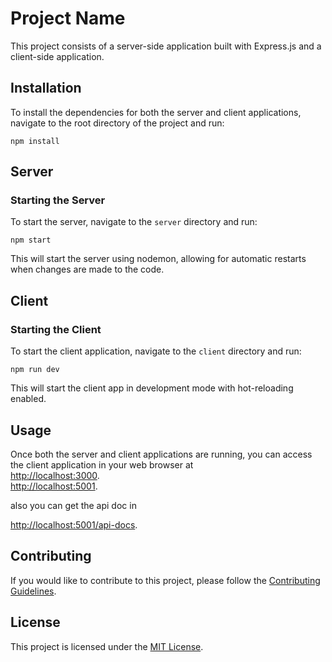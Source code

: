 # Project Name

This project consists of a server-side application built with Express.js and a client-side application.

## Installation

To install the dependencies for both the server and client applications, navigate to the root directory of the project and run:

```npm install```


## Server

### Starting the Server

To start the server, navigate to the `server` directory and run:

```npm start```


This will start the server using nodemon, allowing for automatic restarts when changes are made to the code.

## Client

### Starting the Client

To start the client application, navigate to the `client` directory and run:

```npm run dev```


This will start the client app in development mode with hot-reloading enabled.

## Usage

Once both the server and client applications are running, you can access the client application in your web browser at <br>[http://localhost:3000](http://localhost:5001).<br>
[http://localhost:5001](http://localhost:5001).

also you can get the api doc in

[http://localhost:5001/api-docs](http://localhost:5001/api-docs).
## Contributing

If you would like to contribute to this project, please follow the [Contributing Guidelines](CONTRIBUTING.md).

## License

This project is licensed under the [MIT License](LICENSE).
